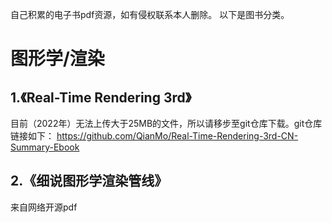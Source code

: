 自己积累的电子书pdf资源，如有侵权联系本人删除。
以下是图书分类。

# 图形学/渲染
## 1.《Real-Time Rendering 3rd》
目前（2022年）无法上传大于25MB的文件，所以请移步至git仓库下载。git仓库链接如下：
https://github.com/QianMo/Real-Time-Rendering-3rd-CN-Summary-Ebook
## 2.《细说图形学渲染管线》
来自网络开源pdf
